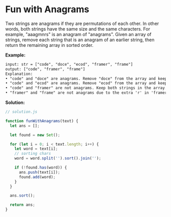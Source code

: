 # Fun with Anagrams

Two strings are anagrams if they are permutations of each other. In other words, both strings have the same size and
the same characters. For example, "aaagmnrs" is an anagram of "anagrams". Given an array of strings, remove each string that is an anagram of an earlier string, then return the remaining array in sorted order.

**Example:**

```txt
input: str = ["code", "doce", "ecod", "framer", "frame"]
output: ["code", "framer", "frame"]
Explanation:
• "code" and "doce" are anagrams. Remove "doce" from the array and keep the first occurrence "code" in the array.
• "code" and "ecod" are anagrams. Remove "ecod" from the array and keep the first occurrence "code" in the array.
• "code" and "framer" are not anagrams. Keep both strings in the array.
• "framer" and "frame" are not anagrams due to the extra 'r' in 'framer'. Keep both strings in the array.
```

**Solution:**

```js
// solution.js

function funWithAnagrams(text) {
  let ans = [];

  let found = new Set();

  for (let i = 0; i < text.length; i++) {
    let word = text[i];
    // sorting chars
    word = word.split('').sort().join('');

    if (!found.has(word)) {
      ans.push(text[i]);
      found.add(word);
    }
  }

  ans.sort();

  return ans;
}
```